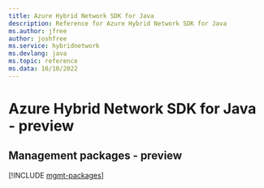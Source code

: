 ```yaml
---
title: Azure Hybrid Network SDK for Java
description: Reference for Azure Hybrid Network SDK for Java
ms.author: jfree
author: joshfree
ms.service: hybridnetwork
ms.devlang: java
ms.topic: reference
ms.data: 10/10/2022
---
```

# Azure Hybrid Network SDK for Java - preview

## Management packages - preview
[!INCLUDE [mgmt-packages](hybrid-network-mgmt-index.md)]